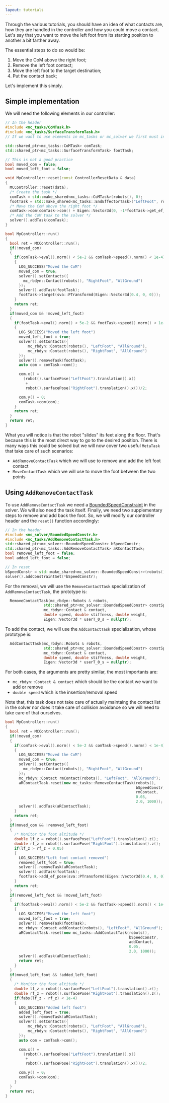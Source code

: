```yaml
---
layout: tutorials
---
```


Through the various tutorials, you should have an idea of what contacts are, how they are handled in the controller and how you could move a contact. Let's say that you want to move the left foot from its starting position to another a bit farther away.

The essential steps to do so would be:
1. Move the CoM above the right foot;
2. Remove the left foot contact;
3. Move the left foot to the target destination;
4. Put the contact back;

Let's implement this simply.

## Simple implementation

We will need the following elements in our controller:

```cpp
// In the header
#include <mc_tasks/CoMTask.h>
#include <mc_tasks/SurfaceTransformTask.h>
// If we want to use elements in mc_tasks or mc_solver we first must include in header file

std::shared_ptr<mc_tasks::CoMTask> comTask;
std::shared_ptr<mc_tasks::SurfaceTransformTask> footTask;

// This is not a good practice
bool moved_com = false;
bool moved_left_foot = false;
```

```cpp
void MyController::reset(const ControllerResetData & data)
{
  MCController::reset(data);
  /* Create the task */
  comTask = std::make_shared<mc_tasks::CoMTask>(robots(), 0);
  footTask = std::make_shared<mc_tasks::EndEffectorTask>("LeftFoot", robots(), 0);
  /* Move the CoM above the right foot */
  comTask->com(comTask->com() + Eigen::Vector3d(0, -1*footTask->get_ef_pose().translation().y(), 0));
  /* Add the CoM task to the solver */
  solver().addTask(comTask);
}

bool MyController::run()
{
  bool ret = MCController::run();
  if(!moved_com)
  {
    if(comTask->eval().norm() < 5e-2 && comTask->speed().norm() < 1e-4)
    {
      LOG_SUCCESS("Moved the CoM")
      moved_com = true;
      solver().setContacts({
        mc_rbdyn::Contact(robots(), "RightFoot", "AllGround")
      });
      solver().addTask(footTask);
      footTask->target(sva::PTransformd(Eigen::Vector3d(0.4, 0, 0)));
    }
    return ret;
  }
  if(moved_com && !moved_left_foot)
  {
    if(footTask->eval().norm() < 5e-2 && footTask->speed().norm() < 1e-4)
    {
      LOG_SUCCESS("Moved the left foot")
      moved_left_foot = true;
      solver().setContacts({
          mc_rbdyn::Contact(robots(), "LeftFoot", "AllGround"),
          mc_rbdyn::Contact(robots(), "RightFoot", "AllGround")
      });
      solver().removeTask(footTask);
      auto com = comTask->com();

      com.x() =
        (robot().surfacePose("LeftFoot").translation().x()
         +
         robot().surfacePose("RightFoot").translation().x())/2;

      com.y() = 0;
      comTask->com(com);
    }
    return ret;
  }
  return ret;
}
```

What you will notice is that the robot "slides" its feet along the floor. That's because this is the most direct way to go to the desired position. There is many ways this could be solved but we will now cover two useful `MetaTask` that take care of such scenarios:

- `AddRemoveContactTask` which we will use to remove and add the left foot contact
- `MoveContactTask` which we will use to move the foot between the two points

## Using `AddRemoveContactTask`

To use `AddRemoveContactTask` we need a [BoundedSpeedConstraint]({{site.baseurl}}/tutorials/recipes/speed-constraint.html) in the solver. We will also need the task itself. Finally, we need two supplementary steps to remove and add back the foot. So, we will modify our controller header and the `reset()` function accordingly:

```cpp
// In the header
#include <mc_solver/BoundedSpeedConstr.h>
#include <mc_tasks/AddRemoveContactTask.h>
std::shared_ptr<mc_solver::BoundedSpeedConstr> bSpeedConstr;
std::shared_ptr<mc_tasks::AddRemoveContactTask> aRContactTask;
bool removed_left_foot = false;
bool added_left_foot = false;
```

```cpp
// In reset
bSpeedConstr = std::make_shared<mc_solver::BoundedSpeedConstr>(robots(), 0, timeStep);
solver().addConstraintSet(*bSpeedConstr);
```

For the removal, we will use the `RemoveContactTask` specialization of `AddRemoveContactTask`, the prototype is:
```cpp
  RemoveContactTask(mc_rbdyn::Robots & robots,
                 std::shared_ptr<mc_solver::BoundedSpeedConstr> constSpeedConstr,
                 mc_rbdyn::Contact & contact,
                 double speed, double stiffness, double weight,
                 Eigen::Vector3d * userT_0_s = nullptr);
```

To add the contact, we will use the `AddContactTask` specialization, whose prototype is:
```cpp
  AddContactTask(mc_rbdyn::Robots & robots,
                 std::shared_ptr<mc_solver::BoundedSpeedConstr> constSpeedConstr,
                 mc_rbdyn::Contact & contact,
                 double speed, double stiffness, double weight,
                 Eigen::Vector3d * userT_0_s = nullptr);
```

For both cases, the arguments are pretty similar, the most importants are:
- `mc_rbdyn::Contact & contact` which should be the contact we want to add or remove
- `double speed` which is the insertion/removal speed

Note that, this task does not take care of actually maintaing the contact list in the solver nor does it take care of collision avoidance so we will need to take care of that ourselves.

```cpp
bool MyController::run()
{
  bool ret = MCController::run();
  if(!moved_com)
  {
    if(comTask->eval().norm() < 5e-2 && comTask->speed().norm() < 1e-4)
    {
      LOG_SUCCESS("Moved the CoM")
      moved_com = true;
      solver().setContacts({
        mc_rbdyn::Contact(robots(), "RightFoot", "AllGround")
      });
      mc_rbdyn::Contact rmContact(robots(), "LeftFoot", "AllGround");
      aRContactTask.reset(new mc_tasks::RemoveContactTask(robots(),
                                                          bSpeedConstr,
                                                          rmContact,
                                                          0.05,
                                                          2.0, 1000));
      solver().addTask(aRContactTask);
    }
    return ret;
  }
  if(moved_com && !removed_left_foot)
  {
    /* Monitor the foot altitude */
    double lf_z = robot().surfacePose("LeftFoot").translation().z();
    double rf_z = robot().surfacePose("RightFoot").translation().z();
    if(lf_z > rf_z + 0.05)
    {
      LOG_SUCCESS("Left foot contact removed")
      removed_left_foot = true;
      solver().removeTask(aRContactTask);
      solver().addTask(footTask);
      footTask->add_ef_pose(sva::PTransformd(Eigen::Vector3d(0.4, 0, 0)));
    }
    return ret;
  }
  if(removed_left_foot && !moved_left_foot)
  {
    if(footTask->eval().norm() < 5e-2 && footTask->speed().norm() < 1e-4)
    {
      LOG_SUCCESS("Moved the left foot")
      moved_left_foot = true;
      solver().removeTask(footTask);
      mc_rbdyn::Contact addContact(robots(), "LeftFoot", "AllGround");
      aRContactTask.reset(new mc_tasks::AddContactTask(robots(),
                                                       bSpeedConstr,
                                                       addContact,
                                                       0.05,
                                                       2.0, 1000));
      solver().addTask(aRContactTask);
      return ret;
    }
  }
  if(moved_left_foot && !added_left_foot)
  {
    /* Monitor the foot altitude */
    double lf_z = robot().surfacePose("LeftFoot").translation().z();
    double rf_z = robot().surfacePose("RightFoot").translation().z();
    if(fabs(lf_z - rf_z) < 1e-4)
    {
      LOG_SUCCESS("Added left foot")
      added_left_foot = true;
      solver().removeTask(aRContactTask);
      solver().setContacts({
          mc_rbdyn::Contact(robots(), "LeftFoot", "AllGround"),
          mc_rbdyn::Contact(robots(), "RightFoot", "AllGround")
      });
      auto com = comTask->com();

      com.x() =
        (robot().surfacePose("LeftFoot").translation().x()
         +
         robot().surfacePose("RightFoot").translation().x())/2;

      com.y() = 0;
      comTask->com(com);
    }
  }
  return ret;
}
```
